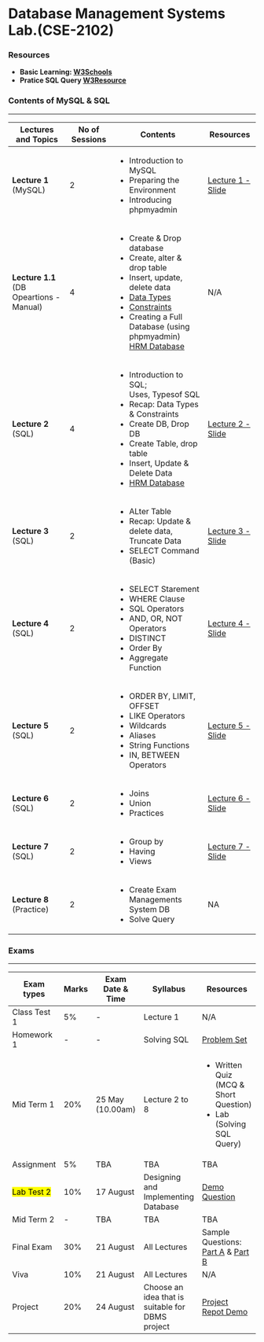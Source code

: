 # Database Management Systems Lab.(CSE-2102) 


### Resources
 - **Basic Learning: [W3Schools](https://www.w3schools.com/sql/default.asp)**
 - **Pratice SQL Query [W3Resource](https://www.w3resource.com/sql-exercises/)**

### Contents of MySQL & SQL

---


| Lectures and Topics | No of Sessions | Contents | Resources |
|---------------------|----------------|----------|-----------|
| <b>Lecture 1 </b><br> (MySQL)  | 2 |<ul> <li> Introduction to MySQL </li> <li> Preparing the Environment</li> <li> Introducing phpmyadmin</li>|[Lecture 1 - Slide](https://github.com/samsuddoha/DBMS/blob/main/DBMS%20LAB/Lecture/1.%20DBMS%20LAB%20-%20Lecture%201_Intro%20MySQL.pdf)   |
| <b>Lecture 1.1 </b><br> (DB Opeartions - Manual) | 4 | <ul><li>Create & Drop database </li> <li>Create, alter & drop table</li> <li> Insert, update, delete data</li> <li>[Data Types](https://github.com/samsuddoha/DBMS/blob/main/DBMS%20LAB/Lecture/MySQL%20Data%20Types.pdf) </li> <li>[Constraints](https://github.com/samsuddoha/DBMS/blob/main/DBMS%20LAB/Lecture/MySQL%20Constraints.pdf) </li> <li> Creating a Full Database (using phpmyadmin) <br> [HRM Database](https://github.com/samsuddoha/DBMS/blob/main/DBMS%20LAB/Lecture/HRM%20Database.pdf) </ul>   | N/A   |
| <b>Lecture 2</b> <br> (SQL)  | 4| <ul><li>Introduction to SQL; <br>Uses, Typesof SQL </li> <li>Recap: Data Types & Constraints </li> <li> Create DB, Drop DB </li> <li> Create Table, drop table </li> <li>Insert, Update & Delete Data </li> <li> [HRM Database](https://github.com/samsuddoha/DBMS/blob/main/DBMS%20LAB/Lecture/HRM%20Database.pdf) </li></ul>  | [Lecture 2 - Slide](https://github.com/samsuddoha/DBMS/blob/main/DBMS%20LAB/Lecture/2.%20DBMS%20LAB%20-%20Lecture%202_Intro%20SQL.pdf)  |
| <b>Lecture 3</b> <br> (SQL)  | 2| <ul><li>ALter Table </li> <li>Recap: Update & delete data, Truncate Data </li> <li> SELECT Command (Basic) </li> </ul>  | [Lecture 3 - Slide](https://github.com/samsuddoha/DBMS/blob/main/DBMS%20LAB/Lecture/3.%20DBMS%20LAB%20-%20Lecture%203_Intro%20SQL.pdf)  |
| <b>Lecture 4</b> <br> (SQL)  | 2| <ul><li>SELECT Starement </li> <li>WHERE Clause </li> <li> SQL Operators </li> <li> AND, OR, NOT Operators </li> <li>DISTINCT </li> <li>Order By</li> <li>Aggregate Function</li></ul>  | [Lecture 4 - Slide](https://github.com/samsuddoha/DBMS/blob/main/DBMS%20LAB/Lecture/4.%20Lecture%204%20(Data%20Science%20Bassic).pdf)  |
| <b>Lecture 5</b> <br> (SQL)  | 2| <ul><li>ORDER BY, LIMIT, OFFSET </li> <li>LIKE Operators </li> <li> Wildcards </li> <li> Aliases </li> <li>String Functions </li> <li>IN, BETWEEN Operators</li> </ul>  | [Lecture 5 - Slide](https://github.com/samsuddoha/DBMS/blob/main/DBMS%20LAB/Lecture/5.%20Lecture%204%20(Data%20Science%20basic).pdf)  |
| <b>Lecture 6</b> <br> (SQL)  | 2| <ul><li>Joins </li> <li> Union</li><li>Practices </li> </ul>  | [Lecture 6 - Slide](https://github.com/samsuddoha/DBMS/blob/main/DBMS%20LAB/Lecture/6.%20Lecture%206.pptx)  |
| <b>Lecture 7</b> <br> (SQL)  | 2| <ul><li>Group by </li> <li> Having </li> <li> Views</li></ul>  | [Lecture 7 - Slide](https://github.com/samsuddoha/DBMS/blob/main/DBMS%20LAB/Lecture/7.%20Lecture%207.pptx)  |
| <b>Lecture 8</b> <br> (Practice)  | 2| <ul><li>Create Exam Managements System DB </li> <li> Solve Query </li> </ul>  | NA  |

### Exams

---

|Exam types| Marks| Exam Date & Time | Syllabus | Resources|
|-----------|-------|-----------------|------------|---------|
|Class Test 1| 5%| - | Lecture 1 | N/A|
|Homework 1| -| - | Solving SQL | [Problem Set](https://github.com/samsuddoha/DBMS/tree/main/DBMS%20LAB/Lecture/Homework)|
|Mid Term 1| 20%| 25 May (10.00am)| Lecture 2 to 8 | <ul><li>Written Quiz (MCQ & Short Question)</li> <li>Lab (Solving SQL Query)</li>|
|Assignment| 5% | TBA | TBA | TBA|
|<mark>Lab Test 2 </mark>| 10% | 17 August | Designing and Implementing Database | [Demo Question](https://github.com/samsuddoha/DBMS/blob/main/DBMS%20LAB/Exam%20Q/Lab%20Test%20Demo%20Q.pdf)|
|Mid Term 2| - | TBA | TBA | TBA|
|Final Exam| 30% | 21 August | All Lectures | Sample Questions: [Part A](https://github.com/samsuddoha/DBMS/blob/main/DBMS%20LAB/Exam%20Q/Final%20Exam_PART%20A%20-.pdf) & [Part B](https://github.com/samsuddoha/DBMS/blob/main/DBMS%20LAB/Exam%20Q/Final%20Exam_PART%20B.pdf)|
|Viva| 10% | 21 August | All Lectures | N/A|
|Project| 20% | 24 August | Choose an idea that is suitable for DBMS project | [Project Repot Demo](https://github.com/samsuddoha/DBMS/blob/main/DBMS%20LAB/Project/Project%20Report%20Demo.pdf)|



